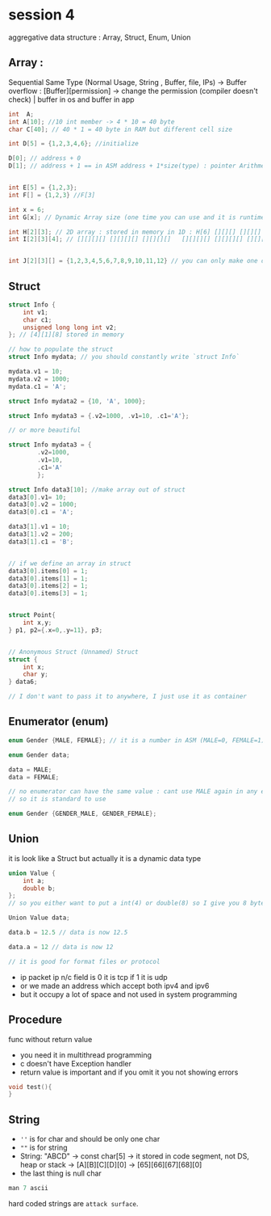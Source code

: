 # session 4

aggregative data structure : Array, Struct, Enum, Union
## Array : 
Sequential Same Type (Normal Usage, String , Buffer, file, IPs) -> Buffer overflow : [Buffer][permission] -> change the permission (compiler doesn't check) | buffer in os  and buffer in app
```c
int  A; 
int A[10]; //10 int member -> 4 * 10 = 40 byte 
char C[40]; // 40 * 1 = 40 byte in RAM but different cell size  

int D[5] = {1,2,3,4,6}; //initialize 

D[0]; // address + 0
D[1]; // address + 1 == in ASM address + 1*size(type) : pointer Arithmetic 


int E[5] = {1,2,3};
int F[] = {1,2,3} //F[3]

int x = 6;
int G[x]; // Dynamic Array size (one time you can use and it is runtime vs compile time which all aboves are | you can't change it later)

int H[2][3]; // 2D array : stored in memory in 1D : H[6] [][][] [][][] -> cell : H[1][2] : 1*3 + 2 = 5 in queue
int I[2][3][4]; // [][][][] [][][][] [][][][]   [][][][] [][][][] [][][][]


int J[2][3][] = {1,2,3,4,5,6,7,8,9,10,11,12} // you can only make one dim dynamic but don't do it for readability 

```

## Struct
```c
struct Info {
    int v1;
    char c1;
    unsigned long long int v2;
}; // [4][1][8] stored in memory

// how to populate the struct
struct Info mydata; // you should constantly write `struct Info`

mydata.v1 = 10;
mydata.v2 = 1000;
mydata.c1 = 'A';

struct Info mydata2 = {10, 'A', 1000};

struct Info mydata3 = {.v2=1000, .v1=10, .c1='A'};

// or more beautiful

struct Info mydata3 = {
        .v2=1000,
        .v1=10, 
        .c1='A'
        };

struct Info data3[10]; //make array out of struct
data3[0].v1= 10;
data3[0].v2 = 1000;
data3[0].c1 = 'A';

data3[1].v1 = 10;
data3[1].v2 = 200;
data3[1].c1 = 'B';


// if we define an array in struct 
data3[0].items[0] = 1;
data3[0].items[1] = 1;
data3[0].items[2] = 1;
data3[0].items[3] = 1;


struct Point{
    int x,y;
} p1, p2={.x=0,.y=11}, p3;


// Anonymous Struct (Unnamed) Struct
struct {
    int x;
    char y;
} data6;

// I don't want to pass it to anywhere, I just use it as container 

```

## Enumerator (enum)
```c
enum Gender {MALE, FEMALE}; // it is a number in ASM (MALE=0, FEMALE=1)

enum Gender data;

data = MALE;
data = FEMALE;

// no enumerator can have the same value : cant use MALE again in any enum
// so it is standard to use 

enum Gender {GENDER_MALE, GENDER_FEMALE};

```


## Union
it is look like a Struct but actually it is a dynamic data type
```C
union Value {
    int a;
    double b;
};
// so you either want to put a int(4) or double(8) so I give you 8 byte

Union Value data;

data.b = 12.5 // data is now 12.5

data.a = 12 // data is now 12

// it is good for format files or protocol 
```
- ip packet ip n/c field is 0 it is tcp if 1 it is udp
- or we made an address which accept both ipv4 and ipv6
- but it occupy a lot of space and not used in system programming

## Procedure

func without return value
- you need it in multithread programming  
- c doesn't have Exception handler 
- return value is important and if you omit it you not showing errors
```c
void test(){
}
```

## String
- `''` is for char and should be only one char
- `""` is for string
- String: "ABCD" -> const char[5] -> it stored in code segment, not DS, heap or stack -> [A][B][C][D][0] -> [65][66][67][68][0]
- the last thing is null char
```c
man 7 ascii
```

hard coded strings are `attack surface`.